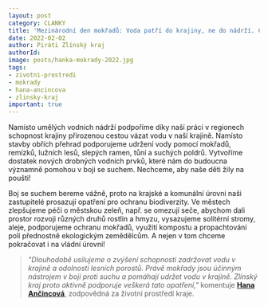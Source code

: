```yaml
---
layout: post
category: CLANKY
title: 'Mezinárodní den mokřadů: Voda patří do krajiny, ne do nádrží. Chceme živou krajinu!'
date: 2022-02-02
author: Piráti Zlínský kraj
authorId: 
image: posts/hanka-mokrady-2022.jpg
tags: 
- zivotni-prostredi
- mokrady
- hana-ancincova
- zlinsky-kraj
important: true
---
```



Namísto umělých vodních nádrží podpoříme díky naší práci v regionech schopnost krajiny přirozenou cestou vázat vodu v naší krajině. Namísto stavby obřích přehrad podporujeme udržení vody pomocí mokřadů, remízků, lužních lesů, slepých ramen, tůní a suchých poldrů. Vytvoříme dostatek nových drobných vodních prvků, které nám do budoucna významně pomohou v boji se suchem. Nechceme, aby naše děti žily na poušti!

Boj se suchem bereme vážně, proto na krajské a komunální úrovni naši zastupitelé prosazují opatření pro ochranu biodiverzity. Ve městech zlepšujeme péči o městskou zeleň, např. se omezují seče, abychom dali prostor  rozvoji různých druhů rostlin a hmyzu, vysazujeme solitérní stromy, aleje, podporujeme ochranu mokřadů, využití kompostu a propachtování polí přednostně ekologickým zemědělcům. A nejen v tom chceme pokračovat i na vládní úrovni!

> *"Dlouhodobě usilujeme o zvýšení schopnosti zadržovat vodu v krajině a odolnosti lesních porostů. Právě mokřady jsou účinným nástrojem v boji proti suchu a pomáhají udržet vodu v krajině. Zlínský kraj proto aktivně podporuje veškerá tato opatření,"* komentuje **[Hana Ančincová](https://zlinsky.pirati.cz/lide/hana-ancincova/)**, zodpovědná za životní prostředí kraje.
> 
